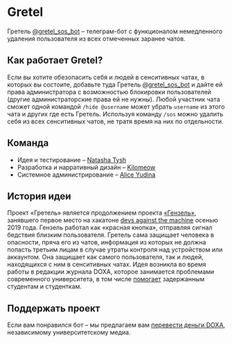 # Gretel

Гретель [@gretel_sos_bot](https://t.me/gretel_sos_bot) – телеграм-бот с функционалом немедленного удаления пользователя из всех отмеченных заранее чатов.

## Как работает Gretel?

Если вы хотите обезопасить себя и людей в сенситивных чатах, в которых вы состоите, добавьте туда Гретель [@gretel_sos_bot](https://t.me/gretel_sos_bot) и дайте ей права администратора с возможностью блокировки пользователей (другие администраторские права ей не нужны). Любой участник чата сможет одной командой `/hide @username` может убрать `username` из этого чата и других где есть Гретель. Используя команду `/sos` можно удалить себя из всех сенситивных чатов, не тратя время на них по отдельности.


## Команда

+ Идея и тестирование – [Natasha Tysh](https://github.com/ntysh)
+ Разработка и нарративный дизайн – [Kilomeow](https://github.com/kilomeow)
+ Cистемное администрирование – [Alice Yudina](https://github.com/RayChimera) 

## История идеи

Проект «Гретель» является продолжением проекта [«Гензель»](https://github.com/destabilizer/hansel), занявшего первое место на хакатоне [devs against the machine](https://github.com/developers-against-repressions/devs-against-the-machine) осенью 2019 года. Гензель работал как «красная кнопка», отправляя сигнал бедствия близким пользователя. Гретель сама защищает человека в опасности, пряча его из чатов, информация из которых не должна попасть третьим лицам в случае утраты контроля над устройством или аккаунтом. Она защищает как самого пользователя, так и людей, находящихся с ним в сенситивных чатах. Идея возникла во время работы в редакции журнала DOXA, которое занимается проблемами современного университета, в том числе [помогает](https://doxajournal.ru/doxa_ovd) задержанным студентам и студенткам. 

## Поддержать проект

Если вам понравился бот – мы предлагаем вам [перевести деньги DOXA](https://doxajournal.ru/donate), независимому университетскому медиа.
